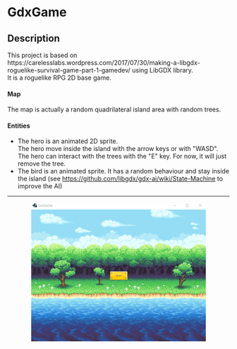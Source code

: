 # GdxGame

## Description

<p>This project is based on https://carelesslabs.wordpress.com/2017/07/30/making-a-libgdx-roguelike-survival-game-part-1-gamedev/
using LibGDX library.<br>
It is a roguelike RPG 2D base game.</p>

#### Map
<p>The map is actually a random quadrilateral island area with random trees.</p>

#### Entities
- The hero is an animated 2D sprite. <br>
The hero move inside the island with the arrow keys or with "WASD". <br>
The hero can interact with the trees with the "E" key. For now, it will just remove the tree.
- The bird is an animated sprite. It has a random behaviour and stay inside the island (see https://github.com/libgdx/gdx-ai/wiki/State-Machine to improve the AI)

-------
<p align="center">
    <img src="desktop/src/main/resources/demo/demo.gif" width="396" height="315">
</p>